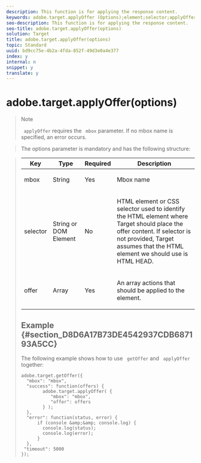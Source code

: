 ```yaml
---
description: This function is for applying the response content.
keywords: adobe.target.applyOffer (Options);element;selector;applyOffer;offer
seo-description: This function is for applying the response content.
seo-title: adobe.target.applyOffer(options)
solution: Target
title: adobe.target.applyOffer(options)
topic: Standard
uuid: bd9cc75e-4b2a-4fda-852f-49d3e0a4e377
index: y
internal: n
snippet: y
translate: y
---
```


# adobe.target.applyOffer(options)



>>[!NOTE]
>>
>>` applyOffer` requires the ` mbox` parameter. If no mbox name is specified, an error occurs. 
>

>The options parameter is mandatory and has the following structure:


><table id="table_FE131775E30240C89BF02369FF48AC6F"> 
 <thead> 
  <tr> 
   <th colname="col1" class="entry"> Key </th> 
   <th colname="col2" class="entry"> Type </th> 
   <th colname="col3" class="entry"> Required </th> 
   <th colname="col4" class="entry"> Description </th> 
  </tr> 
 </thead>
 <tbody> 
  <tr> 
   <td colname="col1"> <p>mbox</p> </td> 
   <td colname="col2"> <p>String</p> </td> 
   <td colname="col3"> <p>Yes</p> </td> 
   <td colname="col4"> <p>Mbox name</p> </td> 
  </tr> 
  <tr> 
   <td colname="col1"> <p>selector</p> </td> 
   <td colname="col2"> <p>String or DOM Element</p> </td> 
   <td colname="col3"> <p>No</p> </td> 
   <td colname="col4"> <p>HTML element or CSS selector used to identify the HTML element where Target should place the offer content. If selector is not provided, Target assumes that the HTML element we should use is HTML HEAD.</p> </td> 
  </tr> 
  <tr> 
   <td colname="col1"> <p>offer</p> </td> 
   <td colname="col2"> <p>Array</p> </td> 
   <td colname="col3"> <p>Yes</p> </td> 
   <td colname="col4"> <p>An array actions that should be applied to the element.</p> </td> 
  </tr> 
 </tbody> 
</table>


## Example {#section_D8D6A17B73DE4542937CDB687193A5CC}

The following example shows how to use ` getOffer` and ` applyOffer` together: 

```
adobe.target.getOffer({   
  "mbox": "mbox",   
  "success": function(offers) {           
        adobe.target.applyOffer( {  
           "mbox": "mbox", 
           "offer": offers  
        } ); 
  },   
  "error": function(status, error) {           
      if (console &amp;&amp; console.log) { 
        console.log(status); 
        console.log(error); 
      } 
  }, 
 "timeout": 5000 
}); 

```

